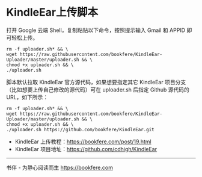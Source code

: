 # KindleEar上传脚本

打开 Google 云端 Shell，复制粘贴以下命令，按照提示输入 Gmail 和 APPID 即可轻松上传。

```
rm -f uploader.sh* && \
wget https://raw.githubusercontent.com/bookfere/KindleEar-Uploader/master/uploader.sh && \
chmod +x uploader.sh && \
./uploader.sh
```

脚本默认拉取 KindleEar 官方源代码，如果想要指定其它 KindleEar 项目分支（比如想要上传自己修改的源代码）可在 uploader.sh 后指定 Github 源代码的 URL，如下所示：

```
rm -f uploader.sh* && \
wget https://raw.githubusercontent.com/bookfere/KindleEar-Uploader/master/uploader.sh && \
chmod +x uploader.sh && \
./uploader.sh https://github.com/bookfere/KindleEar.git
```

* KindleEar 上传教程：https://bookfere.com/post/19.html
* KindleEar 项目地址：https://github.com/cdhigh/KindleEar

---

书伴 - 为静心阅读而生
https://bookfere.com
